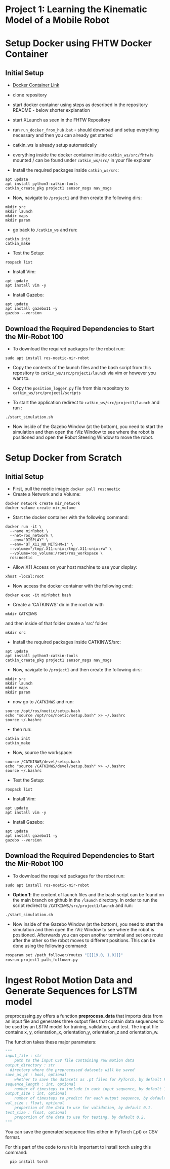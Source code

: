 # Project 1: Learning the Kinematic Model of a Mobile Robot

# Setup Docker using FHTW Docker Container
## Initial Setup
- [Docker Container Link](https://github.com/TW-Robotics/Docker-ROS/tree/master)
- clone repository
- start docker container using steps as described in the repository README - below shorter explanation
- start XLaunch as seen in the FHTW Repository
- run `run_docker_from_hub.bat` - should download and setup everything necessary and then you can already get started 
- catkin_ws is already setup automatically
- everything inside the docker container inside `catkin_ws/src/fhtw` is mounted / can be found under `catkin_ws/src/` in your file explorer

- Install the required packages inside `catkin_ws/src`: 
```
apt update
apt install python3-catkin-tools
catkin_create_pkg project1 sensor_msgs nav_msgs
```
- Now, navigate to `/project1` and then create the following dirs:
```
mkdir src
mkdir launch
mkdir maps
mkdir param
```
- go back to `/catkin_ws` and run:
```
catkin init 
catkin_make
``` 

- Test the Setup:
```
rospack list
```
- Install Vim:
```
apt update
apt install vim -y
```
- Install Gazebo:
```
apt update
apt install gazebo11 -y
gazebo --version
```
## Download the Required Dependencies to Start the Mir-Robot 100 
- To download the required packages for the robot run:
```
sudo apt install ros-noetic-mir-robot
```
- Copy the contents of the launch files and the bash script from this repository to `catkin_ws/src/project1/launch` via vim or however you want to.

- Copy the `position_logger.py` file from this repository to `catkin_ws/src/project1/scripts`
  
- To start the application redirect to `catkin_ws/src/project1/launch` and run : 
```
./start_simulation.sh
```
- Now inside of the Gazebo Window (at the bottom), you need to start the simulation and then open the rViz Window to see where the robot is positioned and open the Robot Steering Window to move the robot.


# Setup Docker from Scratch
## Initial Setup

- First, pull the noetic image: `docker pull ros:noetic`
- Create a Network and a Volume:
```
docker network create mir_network
docker volume create mir_volume
```
- Start the docker container with the following command:
```
docker run -it \
  --name mirRobot \
  --net=ros_network \
  --env="DISPLAY" \
  --env="QT_X11_NO_MITSHM=1" \
  --volume="/tmp/.X11-unix:/tmp/.X11-unix:rw" \
  --volume=ros_volume:/root/ros_workspace \
  ros:noetic
```
- Allow X11 Access on your host machine to use your display:
```
xhost +local:root
```
- Now access the docker container with the following cmd:
```
docker exec -it mirRobot bash
```
- Create a 'CATKINWS' dir in the root dir with 
```
mkdir CATKINWS
``` 
and then inside of that folder create a 'src' folder 
```
mkdir src
``` 
- Install the required packages inside CATKINWS/src: 
```
apt update
apt install python3-catkin-tools
catkin_create_pkg project1 sensor_msgs nav_msgs
```
- Now, navigate to `/project1` and then create the following dirs:
```
mkdir src
mkdir launch
mkdir maps
mkdir param
```
- now go to `/CATKINWS` and run:
```
source /opt/ros/noetic/setup.bash
echo "source /opt/ros/noetic/setup.bash" >> ~/.bashrc
source ~/.bashrc
```
- then run:
```
catkin init 
catkin_make
``` 
- Now, source the workspace:
```
source /CATKINWS/devel/setup.bash
echo "source /CATKINWS/devel/setup.bash" >> ~/.bashrc
source ~/.bashrc
```
- Test the Setup:
```
rospack list
```
- Install Vim:
```
apt update
apt install vim -y
```
- Install Gazebo:
```
apt update
apt install gazebo11 -y
gazebo --version
```
## Download the Required Dependencies to Start the Mir-Robot 100 
- To download the required packages for the robot run:
```
sudo apt install ros-noetic-mir-robot
```
- **Option 1**: the content of launch files and the bash script can be found on the main branch on github in the `/launch` directory. In order to run the script redirect to `/CATKINWS/src/project1/launch` and run:
```
./start_simulation.sh
```
- Now inside of the Gazebo Window (at the bottom), you need to start the simulation and then open the rViz Window to see where the robot is positioned. Afterwards you can open another terminal and set one route after the other so the robot moves to different positions. This can be done using the following command:
```bash
rosparam set /path_follower/routes "[[[19.0, 1.0]]]"
rosrun project1 path_follower.py
````

# Ingest Robot Motion Data and Generate Sequences for LSTM model
preprocessing.py offers a function **preprocess_data** that imports data from an input file and generates three output files that contain data sequences to be used by an LSTM model for training, validation, and test. The input file contains x, y, orientation_x, orientation_y, orientation_z and orientation_w.

The function takes these major parameters:  

```python
"""
input_file : str  
    path to the input CSV file containing raw motion data  
output_directory : str  
  directory where the preprocessed datasets will be saved
save_as_pt : bool, optional
    whether to save the datasets as .pt files for PyTorch, by default False - then the file is saved as CSV
sequence_length : int, optional
    number of timesteps to include in each input sequence, by default 10.
output_size : int, optional
    number of timesteps to predict for each output sequence, by default 1.
val_size : float, optional
    proportion of the data to use for validation, by default 0.1.
test_size : float, optional
    proportion of the data to use for testing, by default 0.2.
"""
```
You can save the generated sequence files either in PyTorch (.pt) or CSV format.

For this part of the code to run it is important to install torch using this command:
````bash
  pip install torch
